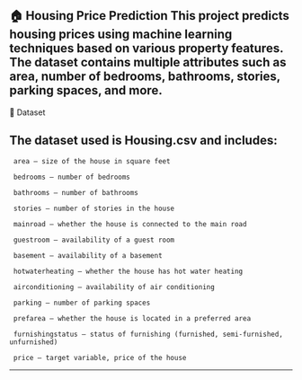 🏠 Housing Price Prediction
This project predicts housing prices using machine learning techniques based on various property features. The dataset contains multiple attributes such as area, number of bedrooms, bathrooms, stories, parking spaces, and more.
---------------------------------------------------------------------------------------------------------------------------------------------------------------------------------------

📂 Dataset
## The dataset used is Housing.csv and includes:

     area – size of the house in square feet

     bedrooms – number of bedrooms

     bathrooms – number of bathrooms

     stories – number of stories in the house

     mainroad – whether the house is connected to the main road

     guestroom – availability of a guest room

     basement – availability of a basement

     hotwaterheating – whether the house has hot water heating

     airconditioning – availability of air conditioning

     parking – number of parking spaces

     prefarea – whether the house is located in a preferred area

     furnishingstatus – status of furnishing (furnished, semi-furnished, unfurnished)

     price – target variable, price of the house
-----------------------------------------------------------------------------------------------------------------------------------------------------------------------------------------
